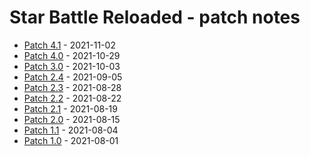 # Star Battle Reloaded - patch notes

* [Patch 4.1](patch/v4.1.md) - 2021-11-02
* [Patch 4.0](patch/v4.0.md) - 2021-10-29
* [Patch 3.0](patch/v3.0.md) - 2021-10-03
* [Patch 2.4](patch/v2.4.md) - 2021-09-05
* [Patch 2.3](patch/v2.3.md) - 2021-08-28
* [Patch 2.2](patch/v2.2.md) - 2021-08-22
* [Patch 2.1](patch/v2.1.md) - 2021-08-19
* [Patch 2.0](patch/v2.0.md) - 2021-08-15
* [Patch 1.1](patch/v1.1.md) - 2021-08-04
* [Patch 1.0](patch/v1.0.md) - 2021-08-01

